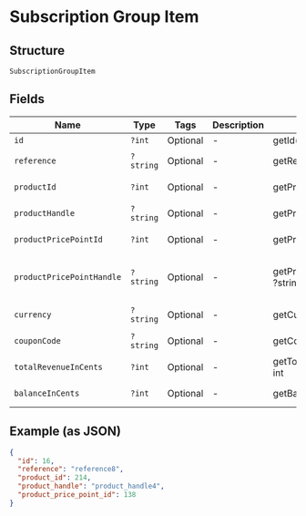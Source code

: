 
# Subscription Group Item

## Structure

`SubscriptionGroupItem`

## Fields

| Name | Type | Tags | Description | Getter | Setter |
|  --- | --- | --- | --- | --- | --- |
| `id` | `?int` | Optional | - | getId(): ?int | setId(?int id): void |
| `reference` | `?string` | Optional | - | getReference(): ?string | setReference(?string reference): void |
| `productId` | `?int` | Optional | - | getProductId(): ?int | setProductId(?int productId): void |
| `productHandle` | `?string` | Optional | - | getProductHandle(): ?string | setProductHandle(?string productHandle): void |
| `productPricePointId` | `?int` | Optional | - | getProductPricePointId(): ?int | setProductPricePointId(?int productPricePointId): void |
| `productPricePointHandle` | `?string` | Optional | - | getProductPricePointHandle(): ?string | setProductPricePointHandle(?string productPricePointHandle): void |
| `currency` | `?string` | Optional | - | getCurrency(): ?string | setCurrency(?string currency): void |
| `couponCode` | `?string` | Optional | - | getCouponCode(): ?string | setCouponCode(?string couponCode): void |
| `totalRevenueInCents` | `?int` | Optional | - | getTotalRevenueInCents(): ?int | setTotalRevenueInCents(?int totalRevenueInCents): void |
| `balanceInCents` | `?int` | Optional | - | getBalanceInCents(): ?int | setBalanceInCents(?int balanceInCents): void |

## Example (as JSON)

```json
{
  "id": 16,
  "reference": "reference8",
  "product_id": 214,
  "product_handle": "product_handle4",
  "product_price_point_id": 138
}
```

